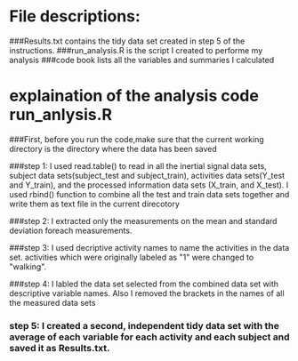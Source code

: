 # File descriptions:
###Results.txt contains the tidy data set created in step 5 of the instructions.
###run_analysis.R is the script I created to performe my analysis
###code book lists all the variables and summaries I calculated

# explaination of the analysis code run_anlysis.R
###First, before you run the code,make sure that the current working directory is the directory where the data has been saved

###step 1: I used read.table() to read in all the inertial signal data sets, subject data sets(subject_test and subject_train), activities data sets(Y_test and Y_train), and the processed information data sets (X_train, and X_test).
 I used rbind() function to combine all the test and train data sets together and write them as text file in the current direcotory


###step 2: I extracted only the measurements on the mean and standard deviation foreach measurements.


###step 3: I used decriptive activity names to name the activities in the data set. activities which were originally labeled as "1" were changed to "walking".

###step 4: I labled the data set selected from the combined data set with descriptive variable names. Also I removed the brackets in the names of all the measured data sets

### step 5: I created a second, independent tidy data set with the average of each variable for each activity and each subject and saved it as Results.txt.

